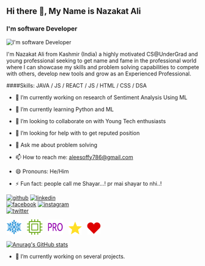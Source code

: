 ## Hi there 👋, My Name is Nazakat Ali
### I'm software Developer
![I'm software Developer](https://media.licdn.com/dms/image/D4D16AQEvcu0rrdCpSQ/profile-displaybackgroundimage-shrink_350_1400/0/1671537319789?e=1677110400&v=beta&t=aV29qc5ho4b0CsFSFqlkqyderHp-0nygWFivtwAojBk)

I'm Nazakat Ali from Kashmir (India) a highly motivated CS@UnderGrad and young professional seeking to get name and fame in the professional world where I can showcase my skills and problem solving capabilities to compete with others, develop new tools and grow as an Experienced Professional.

####Skills:
JAVA / JS / REACT / JS / HTML / CSS / DSA 

- 🔭 I’m currently working on research of Sentiment Analysis Using ML 

- 🌱 I’m currently learning Python and ML 
 
- 👯 I’m looking to collaborate on with Young Tech enthusiasts 
 
- 🤔 I’m looking for help with to get reputed position 
 
- 💬 Ask me about problem solving 
 
- 📫 How to reach me: aleesoffy786@gmail.com 
 
- 😄 Pronouns: He/Him 

- ⚡ Fun fact: people call me Shayar...! pr mai shayar to nhi..! 


[<img src='https://cdn.jsdelivr.net/npm/simple-icons@3.0.1/icons/github.svg' alt='github' height='40'>](https://github.com/https://github.com/aleesoffy) 
[<img src='https://cdn.jsdelivr.net/npm/simple-icons@3.0.1/icons/linkedin.svg' alt='linkedin' height='40'>](https://www.linkedin.com/in/https://www.linkedin.com/in/nazakat-ali-sofi-coder//)  
[<img src='https://cdn.jsdelivr.net/npm/simple-icons@3.0.1/icons/facebook.svg' alt='facebook' height='40'>](https://www.facebook.com/https://www.facebook.com/aleesoffy) 
[<img src='https://cdn.jsdelivr.net/npm/simple-icons@3.0.1/icons/instagram.svg' alt='instagram' height='40'>](https://www.instagram.com/https://www.instagram.com/alee_soffy//)  
[<img src='https://cdn.jsdelivr.net/npm/simple-icons@3.0.1/icons/twitter.svg' alt='twitter' height='40'>](https://twitter.com/https://twitter.com/AleeSoffy)  

<a href='https://archiveprogram.github.com/'><img src='https://raw.githubusercontent.com/acervenky/animated-github-badges/master/assets/acbadge.gif' width='40' height='40'></a> <a href='https://docs.github.com/en/developers'><img src='https://raw.githubusercontent.com/acervenky/animated-github-badges/master/assets/devbadge.gif' width='40' height='40'></a> <a href='https://github.com/pricing'><img src='https://raw.githubusercontent.com/acervenky/animated-github-badges/master/assets/pro.gif' width='40' height='40'></a> <a href='https://stars.github.com/'><img src='https://raw.githubusercontent.com/acervenky/animated-github-badges/master/assets/starbadge.gif' width='35' height='35'></a> <a href='https://docs.github.com/en/github/supporting-the-open-source-community-with-github-sponsors'><img src='https://raw.githubusercontent.com/acervenky/animated-github-badges/master/assets/sponsorbadge.gif' width='35' height='35'></a> 


 

[![Anurag's GitHub stats](https://github-readme-stats.vercel.app/api?username=aleesoffy)](https://github.com/anuraghazra/github-readme-stats)


- 🔭 I’m currently working on several projects. 

















